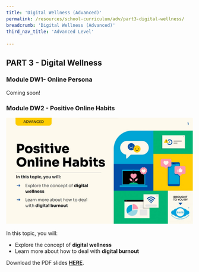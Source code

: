 ```yaml
---
title: 'Digital Wellness (Advanced)'
permalink: /resources/school-curriculum/adv/part3-digital-wellness/
breadcrumb: 'Digital Wellness (Advanced)'
third_nav_title: 'Advanced Level'

---
```


## PART 3 - Digital Wellness



### Module DW1- Online Persona

Coming soon!

###  

### Module DW2 - Positive Online Habits

![](../images/adv-dw2.JPG)

In this topic, you will: 

- Explore the concept of **digital wellness**
- Learn more about how to deal with **digital burnout**



Download the PDF slides **[HERE](https://go.gov.sg/sure-dw2-adv-slides)**.



